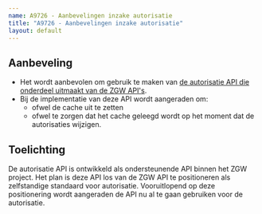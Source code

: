 ```yaml
---
name: A9726 - Aanbevelingen inzake autorisatie
title: "A9726 - Aanbevelingen inzake autorisatie"
layout: default
---
```


## Aanbeveling

* Het wordt aanbevolen om gebruik te maken van [de autorisatie API die onderdeel uitmaakt van de ZGW API's](https://vng-realisatie.github.io/gemma-zaken/themas/achtergronddocumentatie/authenticatie-autorisatie).
* Bij de implementatie van deze API wordt aangeraden om:
    * ofwel de cache uit te zetten
    * ofwel te zorgen dat het cache geleegd wordt op het moment dat de autorisaties wijzigen.

## Toelichting

De autorisatie API is ontwikkeld als ondersteunende API binnen het ZGW project. Het plan is deze API los van de ZGW API te positioneren als zelfstandige standaard voor autorisatie. Vooruitlopend op deze positionering wordt aangeraden de API nu al te gaan gebruiken voor de autorisatie.
